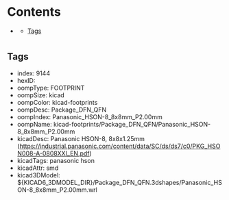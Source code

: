 



Contents
========

* [](#)
	* [Tags](#tags)

# 

## Tags

- index: 9144
- hexID: 
- oompType: FOOTPRINT
- oompSize: kicad
- oompColor: kicad-footprints
- oompDesc: Package_DFN_QFN
- oompIndex: Panasonic_HSON-8_8x8mm_P2.00mm
- oompName: kicad-footprints/Package_DFN_QFN/Panasonic_HSON-8_8x8mm_P2.00mm
- kicadDesc: Panasonic HSON-8, 8x8x1.25mm (https://industrial.panasonic.com/content/data/SC/ds/ds7/c0/PKG_HSON008-A-0808XXI_EN.pdf)
- kicadTags: panasonic hson
- kicadAttr: smd
- kicad3DModel: ${KICAD6_3DMODEL_DIR}/Package_DFN_QFN.3dshapes/Panasonic_HSON-8_8x8mm_P2.00mm.wrl
